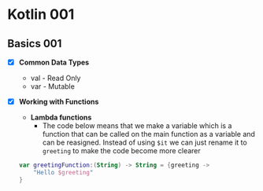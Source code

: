 # Kotlin 001

## Basics 001
- [x] **Common Data Types**
    - val - Read Only
    - var - Mutable

- [x] **Working with Functions**
    - **Lambda functions**
        - The code below means that we make a variable which is a function
        that can be called on the main function as a variable and can be reasigned. Instead of using `$it` we can just rename it to `greeting` to
        make the code become more clearer
    ```kt
    var greetingFunction:(String) -> String = {greeting ->
        "Hello $greeting"
    }
    ```
